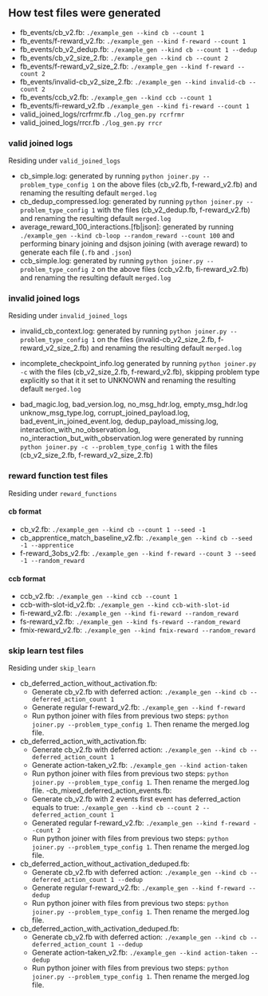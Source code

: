 ## How test files were generated

- fb_events/cb_v2.fb: `./example_gen --kind cb --count 1`
- fb_events/f-reward_v2.fb: `./example_gen --kind f-reward --count 1`
- fb_events/cb_v2_dedup.fb: `./example_gen --kind cb --count 1 --dedup`
- fb_events/cb_v2_size_2.fb: `./example_gen --kind cb --count 2`
- fb_events/f-reward_v2_size_2.fb: `./example_gen --kind f-reward --count 2`
- fb_events/invalid-cb_v2_size_2.fb: `./example_gen --kind invalid-cb --count 2`
- fb_events/ccb_v2.fb: `./example_gen --kind ccb --count 1`
- fb_events/fi-reward_v2.fb `./example_gen --kind fi-reward --count 1`
- valid_joined_logs/rcrfrmr.fb `./log_gen.py rcrfrmr`
- valid_joined_logs/rrcr.fb `./log_gen.py rrcr`
### valid joined logs

Residing under `valid_joined_logs`

- cb_simple.log: generated by running `python joiner.py --problem_type_config 1` on the above files (cb_v2.fb, f-reward_v2.fb) and renaming the resulting default `merged.log`
- cb_dedup_compressed.log: generated by running `python joiner.py --problem_type_config 1` with the files (cb_v2_dedup.fb, f-reward_v2.fb) and renaming the resulting default `merged.log`
- average_reward_100_interactions.[fb|json]: generated by running `./example_gen --kind cb-loop --random_reward --count 100` and performing binary joining and dsjson joining (with average reward) to generate each file (`.fb` and `.json`)
- ccb_simple.log: generated by running `python joiner.py --problem_type_config 2` on the above files (ccb_v2.fb, fi-reward_v2.fb) and renaming the resulting default `merged.log`

### invalid joined logs

Residing under `invalid_joined_logs`

- invalid_cb_context.log: generated by running `python joiner.py --problem_type_config 1` on the files (invalid-cb_v2_size_2.fb, f-reward_v2_size_2.fb) and renaming the resulting default `merged.log`
- incomplete_checkpoint_info.log generated by running `python joiner.py -c` with the files (cb_v2_size_2.fb, f-reward_v2.fb), skipping problem type explicitly so that it it set to UNKNOWN and renaming the resulting default `merged.log`

- bad_magic.log, bad_version.log, no_msg_hdr.log, empty_msg_hdr.log unknow_msg_type.log, corrupt_joined_payload.log, bad_event_in_joined_event.log, dedup_payload_missing.log, interaction_with_no_observation.log, no_interaction_but_with_observation.log were generated by running `python joiner.py -c --problem_type_config 1` with the files (cb_v2_size_2.fb, f-reward_v2_size_2.fb)

### reward function test files

Residing under `reward_functions`

#### cb format
- cb_v2.fb: `./example_gen --kind cb --count 1 --seed -1`
- cb_apprentice_match_baseline_v2.fb: `./example_gen --kind cb --seed -1 --apprentice`
- f-reward_3obs_v2.fb: `./example_gen --kind f-reward --count 3 --seed -1 --random_reward`

#### ccb format
- ccb_v2.fb: `./example_gen --kind ccb --count 1`
- ccb-with-slot-id_v2.fb: `./example_gen --kind ccb-with-slot-id`
- fi-reward_v2.fb: `./example_gen --kind fi-reward --random_reward`
- fs-reward_v2.fb: `./example_gen --kind fs-reward --random_reward`
- fmix-reward_v2.fb: `./example_gen --kind fmix-reward --random_reward`

### skip learn test files

Residing under `skip_learn`

- cb_deferred_action_without_activation.fb:
  - Generate cb_v2.fb with deferred action: `./example_gen --kind cb --deferred_action_count 1`
  - Generate regular f-reward_v2.fb: `./example_gen --kind f-reward`
  - Run python joiner with files from previous two steps: `python joiner.py --problem_type_config 1`. Then rename the merged.log file.
- cb_deferred_action_with_activation.fb:
  - Generate cb_v2.fb with deferred action: `./example_gen --kind cb --deferred_action_count 1`
  - Generate action-taken_v2.fb: `./example_gen --kind action-taken`
  - Run python joiner with files from previous two steps: `python joiner.py --problem_type_config 1`. Then rename the merged.log file.
-cb_mixed_deferred_action_events.fb:
  - Generate cb_v2.fb with 2 events first event has deferred_action equals to true: `./example_gen --kind cb --count 2 --deferred_action_count 1`
  - Generated regular f-reward_v2.fb: `./example_gen --kind f-reward --count 2`
  - Run python joiner with files from previous two steps: `python joiner.py --problem_type_config 1`. Then rename the merged.log file.
- cb_deferred_action_without_activation_deduped.fb:
  - Generate cb_v2.fb with deferred action: `./example_gen --kind cb --deferred_action_count 1 --dedup`
  - Generate regular f-reward_v2.fb: `./example_gen --kind f-reward --dedup`
  - Run python joiner with files from previous two steps: `python joiner.py --problem_type_config 1`. Then rename the merged.log file.
- cb_deferred_action_with_activation_deduped.fb:
  - Generate cb_v2.fb with deferred action: `./example_gen --kind cb --deferred_action_count 1 --dedup`
  - Generate action-taken_v2.fb: `./example_gen --kind action-taken --dedup`
  - Run python joiner with files from previous two steps: `python joiner.py --problem_type_config 1`. Then rename the merged.log file.
